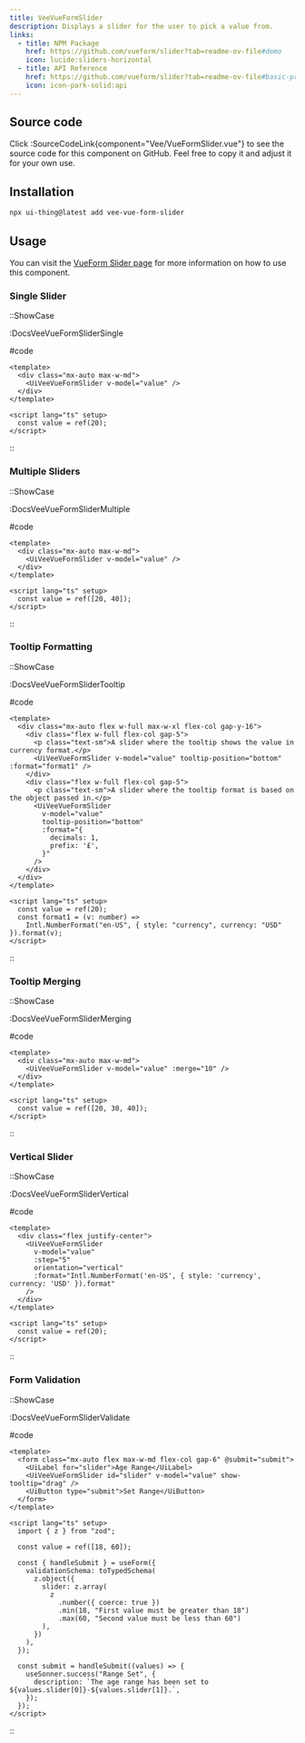 ```yaml
---
title: VeeVueFormSlider
description: Displays a slider for the user to pick a value from.
links:
  - title: NPM Package
    href: https://github.com/vueform/slider?tab=readme-ov-file#demo
    icon: lucide:sliders-horizontal
  - title: API Reference
    href: https://github.com/vueform/slider?tab=readme-ov-file#basic-props
    icon: icon-park-solid:api
---
```


## Source code

Click :SourceCodeLink{component="Vee/VueFormSlider.vue"} to see the source code for this component on GitHub. Feel free to copy it and adjust it for your own use.

## Installation

```bash
npx ui-thing@latest add vee-vue-form-slider
```

## Usage

You can visit the [VueForm Slider page](https://github.com/vueform/slider?tab=readme-ov-file#demo) for more information on how to use this component.

### Single Slider

::ShowCase

:DocsVeeVueFormSliderSingle

#code

<!-- automd:file src="../../app/components/content/Docs/Vee/VueFormSlider/DocsVeeVueFormSliderSingle.vue" code lang="vue" -->

```vue [DocsVeeVueFormSliderSingle.vue]
<template>
  <div class="mx-auto max-w-md">
    <UiVeeVueFormSlider v-model="value" />
  </div>
</template>

<script lang="ts" setup>
  const value = ref(20);
</script>

```

<!-- /automd -->

::

### Multiple Sliders

::ShowCase

:DocsVeeVueFormSliderMultiple

#code

<!-- automd:file src="../../app/components/content/Docs/Vee/VueFormSlider/DocsVeeVueFormSliderMultiple.vue" code lang="vue" -->

```vue [DocsVeeVueFormSliderMultiple.vue]
<template>
  <div class="mx-auto max-w-md">
    <UiVeeVueFormSlider v-model="value" />
  </div>
</template>

<script lang="ts" setup>
  const value = ref([20, 40]);
</script>

```

<!-- /automd -->

::

### Tooltip Formatting

::ShowCase

:DocsVeeVueFormSliderTooltip

#code

<!-- automd:file src="../../app/components/content/Docs/Vee/VueFormSlider/DocsVeeVueFormSliderTooltip.vue" code lang="vue" -->

```vue [DocsVeeVueFormSliderTooltip.vue]
<template>
  <div class="mx-auto flex w-full max-w-xl flex-col gap-y-16">
    <div class="flex w-full flex-col gap-5">
      <p class="text-sm">A slider where the tooltip shows the value in currency format.</p>
      <UiVeeVueFormSlider v-model="value" tooltip-position="bottom" :format="format1" />
    </div>
    <div class="flex w-full flex-col gap-5">
      <p class="text-sm">A slider where the tooltip format is based on the object passed in.</p>
      <UiVeeVueFormSlider
        v-model="value"
        tooltip-position="bottom"
        :format="{
          decimals: 1,
          prefix: '£',
        }"
      />
    </div>
  </div>
</template>

<script lang="ts" setup>
  const value = ref(20);
  const format1 = (v: number) =>
    Intl.NumberFormat("en-US", { style: "currency", currency: "USD" }).format(v);
</script>

```

<!-- /automd -->

::

### Tooltip Merging

::ShowCase

:DocsVeeVueFormSliderMerging

#code

<!-- automd:file src="../../app/components/content/Docs/Vee/VueFormSlider/DocsVeeVueFormSliderMerging.vue" code lang="vue" -->

```vue [DocsVeeVueFormSliderMerging.vue]
<template>
  <div class="mx-auto max-w-md">
    <UiVeeVueFormSlider v-model="value" :merge="10" />
  </div>
</template>

<script lang="ts" setup>
  const value = ref([20, 30, 40]);
</script>

```

<!-- /automd -->

::

### Vertical Slider

::ShowCase

:DocsVeeVueFormSliderVertical

#code

<!-- automd:file src="../../app/components/content/Docs/Vee/VueFormSlider/DocsVeeVueFormSliderVertical.vue" code lang="vue" -->

```vue [DocsVeeVueFormSliderVertical.vue]
<template>
  <div class="flex justify-center">
    <UiVeeVueFormSlider
      v-model="value"
      :step="5"
      orientation="vertical"
      :format="Intl.NumberFormat('en-US', { style: 'currency', currency: 'USD' }).format"
    />
  </div>
</template>

<script lang="ts" setup>
  const value = ref(20);
</script>

```

<!-- /automd -->

::

### Form Validation

::ShowCase

:DocsVeeVueFormSliderValidate

#code

<!-- automd:file src="../../app/components/content/Docs/Vee/VueFormSlider/DocsVeeVueFormSliderValidate.vue" code lang="vue" -->

```vue [DocsVeeVueFormSliderValidate.vue]
<template>
  <form class="mx-auto flex max-w-md flex-col gap-6" @submit="submit">
    <UiLabel for="slider">Age Range</UiLabel>
    <UiVeeVueFormSlider id="slider" v-model="value" show-tooltip="drag" />
    <UiButton type="submit">Set Range</UiButton>
  </form>
</template>

<script lang="ts" setup>
  import { z } from "zod";

  const value = ref([18, 60]);

  const { handleSubmit } = useForm({
    validationSchema: toTypedSchema(
      z.object({
        slider: z.array(
          z
            .number({ coerce: true })
            .min(18, "First value must be greater than 18")
            .max(60, "Second value must be less than 60")
        ),
      })
    ),
  });

  const submit = handleSubmit((values) => {
    useSonner.success("Range Set", {
      description: `The age range has been set to ${values.slider[0]}-${values.slider[1]}.`,
    });
  });
</script>

```

<!-- /automd -->

::
